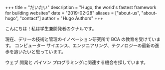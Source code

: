 +++
title = "だいたい"
description = "Hugo, the world's fastest framework for building websites"
date = "2019-02-28"
aliases = ["about-us", "about-hugo", "contact"]
author = "Hugo Authors"
+++

こんにちは！私は学生兼開発者のクナルです。

現在、デリーの技術と管理のイノベーション研究所で BCA の教育を受けています。
コンピューター サイエンス、エンジニアリング、テクノロジーの最新の進歩を追いたいと思っています。

ウェブ 開発と パイソン プログラミングに関連する機会を探しています。
